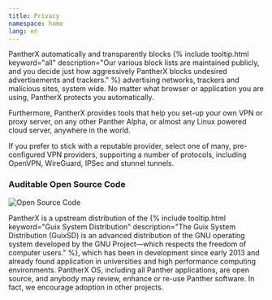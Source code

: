 ```yaml
---
title: Privacy
namespace: home
lang: en
---
```


PantherX automatically and transparently blocks {% include tooltip.html keyword="all" description="Our various block lists are maintained publicly, and you decide just how aggressively PantherX blocks undesired advertisements and trackers." %} advertising networks, trackers and malicious sites, system wide. No matter what browser or application you are using, PantherX protects you automatically.

Furthermore, PantherX provides tools that help you set-up your own VPN or proxy server, on any other Panther Alpha, or almost any Linux powered cloud server, anywhere in the world.

If you prefer to stick with a reputable provider, select one of many, pre-configured VPN providers, supporting a number of protocols, including OpenVPN, WireGuard, IPSec and stunnel tunnels.

### Auditable Open Source Code

![Open Source Code](/assets/images/code.png)

PantherX is a upstream distribution of the {% include tooltip.html keyword="Guix System Distribution" description="The Guix System Distribution (GuixSD) is an advanced distribution of the GNU operating system developed by the GNU Project—which respects the freedom of computer users." %}, which has been in development since early 2013 and already found application in universities and high performance computing environments. PantherX OS, including all Panther applications, are open source, and anybody may review, enhance or re-use Panther software. In fact, we encourage adoption in other projects.